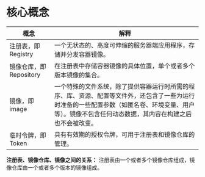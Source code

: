 # 核心概念

| 概念 |解释 |  
| --- | --- | 
| 注册表，即Registry | 一个无状态的、高度可伸缩的服务器端应用程序，存储并分发容器镜像。|     
|镜像仓库，即Repository|在注册表中存储容器镜像的具体位置，单个或者多个版本镜像的集合。| 
|镜像，即image|一个特殊的文件系统，除了提供容器运行时所需的程序、库、资源、配置等文件外，还包含了一些为运行时准备的一些配置参数（如匿名卷、环境变量、用户等）。镜像不包含任何动态数据，其内容在构建之后也不会被改变。| 
|临时令牌，即Token|具有有效期的授权令牌，可用于注册表和镜像仓库的管理。|     

**注册表、镜像仓库、镜像之间的关系：**
注册表由一个或者多个镜像仓库组成，镜像仓库由一个或者多个版本的镜像组成。
